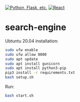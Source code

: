 [![Python, Flask, etc.](https://github.com/JParramore/search-engine/workflows/Python%20application/badge.svg)](https://github.com/JParramore/search-engine/actions)
[![React](https://github.com/JParramore/search-engine/workflows/Node.js%20CI/badge.svg)](https://github.com/JParramore/search-engine/actions)

# search-engine

Ubtuntu 20.04 installation:

```bash
sudo ufw enable
sudo ufw allow 8080
sudo apt update
sudo apt install gunicorn
sudo apt install python3-pip
pip3 install -r requirements.txt
bash setup.sh
```

Run:

```bash
bash start.sh
```